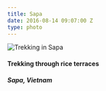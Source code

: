 ```yaml
---
title: Sapa
date: 2016-08-14 09:07:00 Z
type: photo
---
```


![Trekking in Sapa](/uploads/sapa.jpg)

#### Trekking through rice terraces
##### Sapa, Vietnam
